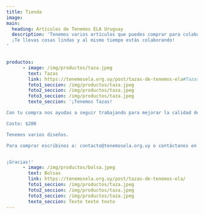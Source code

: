 ```yaml
---
title: Tienda
image:
main:
  heading: Artículos de Tenemos ELA Uruguay
  description: 'Tenemos varios artículos que puedes comprar para colaborar con nosotros:
  ¡Te llevas cosas lindas y al mismo tiempo estás colaborando!
'


productos:
      - image: /img/productos/taza.jpeg
        text: Tazas
        link: https://tenemosela.org.uy/post/tazas-de-tenemos-ela#Tazas
        foto1_seccion: /img/productos/taza.jpeg
        foto2_seccion: /img/productos/taza.jpeg
        foto3_seccion: /img/productos/taza.jpeg
        texto_seccion: '¡Tenemos Tazas!

Con tu compra nos ayudas a seguir trabajando para mejorar la calidad de vida de los pacientes y empezás la semana con toda la energía, tomando algo calentito y rico en estas divinas tazas.

Costo: $200

Tenemos varios diseños.

Para comprar escribinos a: contacto@tenemosela.org.uy o contáctanos en nuestra página de facebook


¡Gracias!'
      - image: /img/productos/bolsa.jpeg
        text: Bolsas
        link: https://tenemosela.org.uy/post/tazas-de-tenemos-ela/
        foto1_seccion: /img/productos/taza.jpeg
        foto2_seccion: /img/productos/taza.jpeg
        foto3_seccion: /img/productos/taza.jpeg
        texto_seccion: Texto texto texto
---
```

